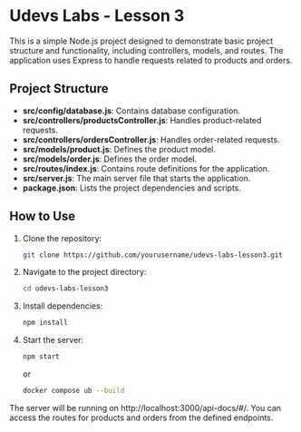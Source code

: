 # Udevs Labs - Lesson 3

This is a simple Node.js project designed to demonstrate basic project structure and functionality, including controllers, models, and routes. The application uses Express to handle requests related to products and orders.



## Project Structure

- **src/config/database.js**: Contains database configuration.
- **src/controllers/productsController.js**: Handles product-related requests.
- **src/controllers/ordersController.js**: Handles order-related requests.
- **src/models/product.js**: Defines the product model.
- **src/models/order.js**: Defines the order model.
- **src/routes/index.js**: Contains route definitions for the application.
- **src/server.js**: The main server file that starts the application.
- **package.json**: Lists the project dependencies and scripts.

## How to Use

1. Clone the repository:

   ```bash
   git clone https://github.com/yourusername/udevs-labs-lesson3.git
   ```

2. Navigate to the project directory:

    ```bash
    cd udevs-labs-lesson3
    ```

3. Install dependencies:

    ```bash
    npm install
    ```
4. Start the server:

    ```bash
    npm start
    ```

    or

    ```bash
    docker compose ub --build
    ```

The server will be running on http://localhost:3000/api-docs/#/. You can access the routes for products and orders from the defined endpoints.